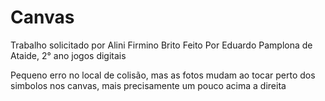 # Canvas
Trabalho solicitado por Alini Firmino Brito
Feito Por Eduardo Pamplona de Ataide, 2° ano jogos digitais

Pequeno erro no local de colisão, mas as fotos mudam ao tocar perto dos simbolos nos canvas, mais precisamente um pouco acima a direita
